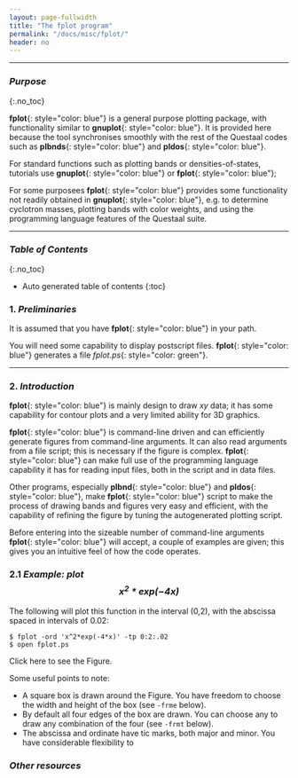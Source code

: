 ```yaml
---
layout: page-fullwidth
title: "The fplot program"
permalink: "/docs/misc/fplot/"
header: no
---
```

_____________________________________________________________


### _Purpose_
{:.no_toc}

**fplot**{: style="color: blue"} is a general purpose plotting package, with functionality similar to **gnuplot**{: style="color: blue"}.
It is provided here because the tool synchronises smoothly with the rest of the Questaal codes such as **plbnds**{: style="color: blue"}
and **pldos**{: style="color: blue"}.  

For standard functions such as plotting bands or densities-of-states, tutorials use **gnuplot**{: style="color: blue"} or **fplot**{: style="color: blue"};

For some purposees **fplot**{: style="color: blue"} provides some functionality not readily obtained in **gnuplot**{: style="color: blue"}, e.g.
to determine cyclotron masses, plotting bands with color weights, and using the programming language features of the Questaal suite.

_____________________________________________________________

### _Table of Contents_
{:.no_toc}
*  Auto generated table of contents
{:toc}  

### 1. _Preliminaries_

It is assumed that you have **fplot**{: style="color: blue"} in your path.  

You will need some capability to display postscript files.   **fplot**{: style="color: blue"} generates a file _fplot.ps_{: style="color: green"}.

_____________________________________________________________

### 2. _Introduction_

**fplot**{: style="color: blue"} is mainly design to draw _xy_ data; it has some capability for contour plots and a very limited ability
for 3D graphics.

**fplot**{: style="color: blue"} is command-line driven and can efficiently generate figures from command-line arguments.  It can also read
arguments from a file script; this is necessary if the figure is complex.  **fplot**{: style="color: blue"} can make full use of the programming
language capability it has for reading input files, both in the script and in data files.

Other programs, especially **plbnd**{: style="color: blue"} and **pldos**{: style="color: blue"}, make **fplot**{: style="color: blue"}
script to make the process of drawing bands and figures very easy and efficient, with the capability of refining the figure by tuning the
autogenerated plotting script.

Before entering into the sizeable number of command-line arguments **fplot**{: style="color: blue"} will accept, 
a couple of examples are given; this gives you an intuitive feel of how the code operates.

### 2.1 _Example: plot $$x^2*exp(-4x)$$_

The following will plot this function in the interval (0,2), with the abscissa spaced in intervals of 0.02:

    $ fplot -ord 'x^2*exp(-4*x)' -tp 0:2:.02
    $ open fplot.ps 

Click here to see the Figure.

Some useful points to note:

+ A square box is drawn around the Figure.  You have freedom to choose the width and height of the box (see `-frme` below).  
+ By default all four edges of the box are drawn.  You can choose any to draw any combination of the four (see `-frmt` below).
+ The abscissa and ordinate have tic marks, both major and minor.  You have considerable flexibility to



### _Other resources_


